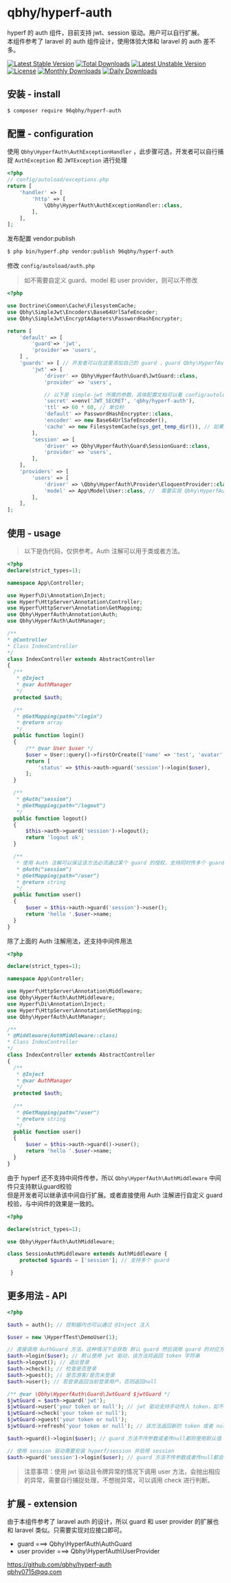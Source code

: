 # qbhy/hyperf-auth
hyperf 的 auth 组件，目前支持 jwt、session 驱动。用户可以自行扩展。  
本组件参考了 laravel 的 auth 组件设计，使用体验大体和 laravel 的 auth 差不多。

[![Latest Stable Version](https://poser.pugx.org/96qbhy/hyperf-auth/v/stable)](https://packagist.org/packages/96qbhy/hyperf-auth)
[![Total Downloads](https://poser.pugx.org/96qbhy/hyperf-auth/downloads)](https://packagist.org/packages/96qbhy/hyperf-auth)
[![Latest Unstable Version](https://poser.pugx.org/96qbhy/hyperf-auth/v/unstable)](https://packagist.org/packages/96qbhy/hyperf-auth)
[![License](https://poser.pugx.org/96qbhy/hyperf-auth/license)](https://packagist.org/packages/96qbhy/hyperf-auth)
[![Monthly Downloads](https://poser.pugx.org/96qbhy/hyperf-auth/d/monthly)](https://packagist.org/packages/96qbhy/hyperf-auth)
[![Daily Downloads](https://poser.pugx.org/96qbhy/hyperf-auth/d/daily)](https://packagist.org/packages/96qbhy/hyperf-auth)


## 安装 - install
```bash
$ composer require 96qbhy/hyperf-auth
```

## 配置 - configuration
使用 `Qbhy\HyperfAuth\AuthExceptionHandler` ，此步骤可选，开发者可以自行捕捉 `AuthException`  和 `JWTException` 进行处理
```php
<?php
// config/autoload/exceptions.php
return [
    'handler' => [
        'http' => [
            \Qbhy\HyperfAuth\AuthExceptionHandler::class,
        ],    
    ],
];
```

发布配置 vendor:publish
```bash
$ php bin/hyperf.php vendor:publish 96qbhy/hyperf-auth
```
修改 `config/autoload/auth.php`
> 如不需要自定义 guard、model 和 user provider，则可以不修改
```php
<?php

use Doctrine\Common\Cache\FilesystemCache;
use Qbhy\SimpleJwt\Encoders\Base64UrlSafeEncoder;
use Qbhy\SimpleJwt\EncryptAdapters\PasswordHashEncrypter;

return [
    'default' => [
        'guard'=> 'jwt',
        'provider'=> 'users',
    ] ,
    'guards' => [ // 开发者可以在这里添加自己的 guard ，guard Qbhy\HyperfAuth\AuahGuard 接口
        'jwt' => [
            'driver' => Qbhy\HyperfAuth\Guard\JwtGuard::class,
            'provider' => 'users',

            // 以下是 simple-jwt 所需的参数，具体配置文档可以看 config/autoload/auth.php
            'secret' =>env('JWT_SECRET', 'qbhy/hyperf-auth'),
            'ttl' => 60 * 60, // 单位秒
            'default' => PasswordHashEncrypter::class,
            'encoder' => new Base64UrlSafeEncoder(),
            'cache' => new FilesystemCache(sys_get_temp_dir()), // 如果需要分布式部署，请选择 redis 或者其他支持分布式的缓存驱动
        ],
        'session' => [
            'driver' => Qbhy\HyperfAuth\Guard\SessionGuard::class,
            'provider' => 'users',
        ],
    ],
    'providers' => [
        'users' => [
            'driver' => \Qbhy\HyperfAuth\Provider\EloquentProvider::class, // user provider 需要实现 Qbhy\HyperfAuth\UserProvider 接口
            'model' => App\Model\User::class, //  需要实现 Qbhy\HyperfAuth\Authenticatable 接口
        ],
    ],
];
```

## 使用 - usage
> 以下是伪代码，仅供参考。Auth 注解可以用于类或者方法。
```php
<?php
declare(strict_types=1);

namespace App\Controller;

use Hyperf\Di\Annotation\Inject;
use Hyperf\HttpServer\Annotation\Controller;
use Hyperf\HttpServer\Annotation\GetMapping;
use Qbhy\HyperfAuth\Annotation\Auth;
use Qbhy\HyperfAuth\AuthManager;

/**
* @Controller
* Class IndexController
*/
class IndexController extends AbstractController
{
  /**
   * @Inject
   * @var AuthManager
   */
  protected $auth;

  /**
   * @GetMapping(path="/login")
   * @return array
   */
  public function login()
  {
      /** @var User $user */
      $user = User::query()->firstOrCreate(['name' => 'test', 'avatar' => 'avatar']);
      return [
          'status' => $this->auth->guard('session')->login($user),
      ];
  }

  /**
   * @Auth("session")
   * @GetMapping(path="/logout")
   */
  public function logout()
  {
      $this->auth->guard('session')->logout();
      return 'logout ok';
  }

  /**
   * 使用 Auth 注解可以保证该方法必须通过某个 guard 的授权，支持同时传多个 guard，不传参数使用默认 guard
   * @Auth("session")
   * @GetMapping(path="/user")
   * @return string
   */
  public function user()
  {
      $user = $this->auth->guard('session')->user();
      return 'hello '.$user->name;
  }
}
```
除了上面的 Auth 注解用法，还支持中间件用法
```php
<?php

declare(strict_types=1);

namespace App\Controller;

use Hyperf\HttpServer\Annotation\Middleware;
use Qbhy\HyperfAuth\AuthMiddleware; 
use Hyperf\Di\Annotation\Inject;
use Hyperf\HttpServer\Annotation\GetMapping;
use Qbhy\HyperfAuth\AuthManager;

/**
* @Middleware(AuthMiddleware::class)
* Class IndexController
*/
class IndexController extends AbstractController
{
  /**
   * @Inject
   * @var AuthManager
   */
  protected $auth;
  
  /**
   * @GetMapping(path="/user")
   * @return string
   */
  public function user()
  {
      $user = $this->auth->guard()->user();
      return 'hello '.$user->name;
  }
}
```
由于 hyperf 还不支持中间件传参，所以 `Qbhy\HyperfAuth\AuthMiddleware` 中间件只支持默认guard校验  
但是开发者可以继承该中间自行扩展。或者直接使用 Auth 注解进行自定义 guard 校验，与中间件的效果是一致的。
```php
<?php

declare(strict_types=1);

use Qbhy\HyperfAuth\AuthMiddleware; 

class SessionAuthMiddleware extends AuthMiddleware { 
    protected $guards = ['session']; // 支持多个 guard

 }
```

## 更多用法 - API
```php
<?php

$auth = auth(); // 控制器内也可以通过 @Inject 注入

$user = new \HyperfTest\DemoUser(1);

// 直接调用 AuthGuard 方法，这种情况下会获取 默认 guard 然后调用 guard 的对应方法
$auth->login($user); // 默认使用 jwt 驱动，该方法将返回 token 字符串
$auth->logout(); // 退出登录
$auth->check(); // 检查是否登录
$auth->guest(); // 是否游客/是否未登录
$auth->user(); // 若登录返回当前登录用户，否则返回null

/** @var \Qbhy\HyperfAuth\Guard\JwtGuard $jwtGuard */
$jwtGuard = $auth->guard('jwt');
$jwtGuard->user('your token or null'); // jwt 驱动支持手动传入 token，如不传或者传null则从 request 中解析
$jwtGuard->check('your token or null');
$jwtGuard->guest('your token or null');
$jwtGuard->refresh('your token or null'); // 该方法返回新的 token 或者 null

$auth->guard()->login($user); // guard 方法不传参数或者传null都将使用默认值

// 使用 session 驱动需要安装 hyperf/session 并启用 session
$auth->guard('session')->login($user); // guard 方法不传参数或者传null都会获取默认值
```
> 注意事项：使用 jwt 驱动且令牌异常的情况下调用 user 方法，会抛出相应的异常，需要自行捕捉处理，不想抛异常，可以调用 check 进行判断。

## 扩展 - extension
由于本组件参考了 laravel auth 的设计，所以 guard 和 user provider 的扩展也和 laravel 类似。只需要实现对应接口即可。
* guard ===> Qbhy\HyperfAuth\AuthGuard  
* user provider ===> Qbhy\HyperfAuth\UserProvider  

https://github.com/qbhy/hyperf-auth  
qbhy0715@qq.com  